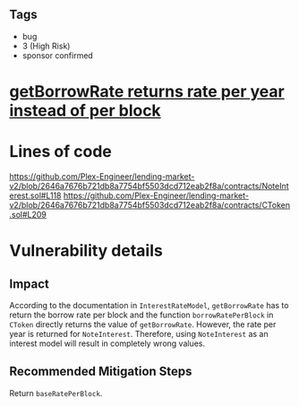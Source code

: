 ## Tags

- bug
- 3 (High Risk)
- sponsor confirmed

# [getBorrowRate returns rate per year instead of per block](https://github.com/code-423n4/2022-06-canto-v2-findings/issues/38) 

# Lines of code

https://github.com/Plex-Engineer/lending-market-v2/blob/2646a7676b721db8a7754bf5503dcd712eab2f8a/contracts/NoteInterest.sol#L118
https://github.com/Plex-Engineer/lending-market-v2/blob/2646a7676b721db8a7754bf5503dcd712eab2f8a/contracts/CToken.sol#L209


# Vulnerability details

## Impact
According to the documentation in `InterestRateModel`, `getBorrowRate` has to return the borrow rate per block and the function `borrowRatePerBlock` in `CToken` directly returns the value of `getBorrowRate`. However, the rate per year is returned for `NoteInterest`. Therefore, using `NoteInterest` as an interest model will result in completely wrong values. 

## Recommended Mitigation Steps
Return `baseRatePerBlock`.

